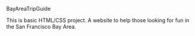 BayAreaTripGuide

This is basic HTML/CSS project. A website to help those looking for fun in the San Francisco Bay Area.



